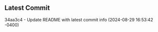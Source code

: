 
## Latest Commit
34aa3c4 - Update README with latest commit info (2024-08-29 16:53:42 -0400) <Yunxi-Zhou>
